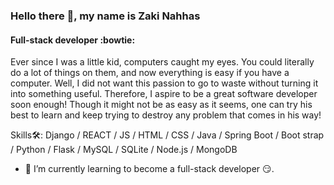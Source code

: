 <!--
**ZakiNahhas/ZakiNahhas** is a ✨ _special_ ✨ repository because its `README.md` (this file) appears on your GitHub profile.

Here are some ideas to get you started:

- 🔭 I’m currently working on ...
- 🌱 I’m currently learning ...
- 👯 I’m looking to collaborate on ...
- 🤔 I’m looking for help with ...
- 💬 Ask me about ...
- 📫 How to reach me: ...
- 😄 Pronouns: ...
- ⚡ Fun fact: ...
-->
### Hello there 👋, my name is Zaki Nahhas
#### Full-stack developer :bowtie:

Ever since I was a little kid, computers caught my eyes. You could literally do a lot of things on them, and now everything is easy if you have a computer. Well, I did not want this passion to go to waste without turning it into something useful. Therefore, I aspire to be a great software developer soon enough! Though it might not be as easy as it seems, one can try his best to learn and keep trying to destroy any problem that comes in his way!

Skills🛠: Django / REACT / JS / HTML / CSS / Java / Spring Boot / Boot strap / Python / Flask / MySQL / SQLite /  Node.js / MongoDB

- 🔭 I’m currently learning to become a full-stack developer :smirk:. 




